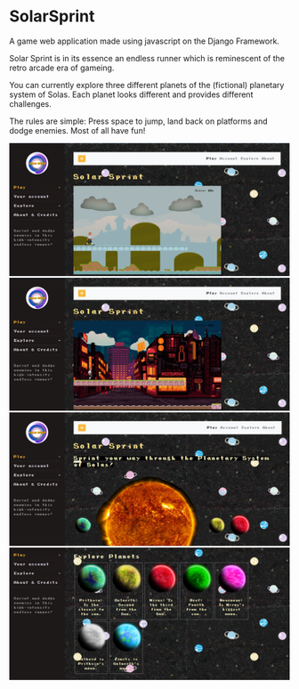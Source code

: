 # SolarSprint
A game web application made using javascript on the Django Framework.

Solar Sprint is in its essence an endless runner which is reminescent of the retro arcade era of gameing.

You can currently explore three different planets of the (fictional) planetary system of Solas. 
Each planet looks different and provides different challenges.

The rules are simple: Press space to jump, land back on platforms and dodge enemies.
Most of all have fun!

![screenshot1](https://github.com/Chahat08/SolarSprint/blob/master/galnerth_sspng.png?raw=true)
![screenshot2](https://github.com/Chahat08/SolarSprint/blob/master/nirus_ss.png?raw=true)
![screenshot3](https://github.com/Chahat08/SolarSprint/blob/master/home_ss.png?raw=true)
![screenshot3](https://github.com/Chahat08/SolarSprint/blob/master/explore_p.png?raw=true)

